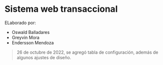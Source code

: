 # Sistema web transaccional
ELaborado por:

 - Oswald Balladares
 - Greyvin Mora
 - Endersson Mendoza

> 26 de octubre de 2022, se agregó tabla de configuración, además de
> algunos ajustes de diseño.